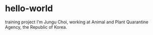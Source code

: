 # hello-world
training project
I'm Jungu Choi, working at Animal and Plant Quarantine Agency, the Republic of Korea.
